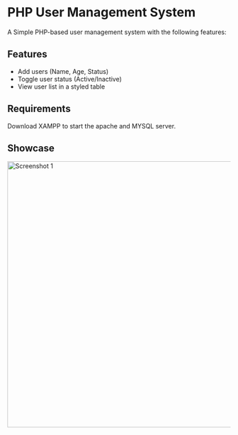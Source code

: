 # PHP User Management System

A Simple PHP-based user management system with the following features:

## Features
- Add users (Name, Age, Status)
- Toggle user status (Active/Inactive)
- View user list in a styled table


## Requirements

Download XAMPP to start the apache and MYSQL server.

## Showcase

<img src="https://github.com/user-attachments/assets/2657510d-4c81-4d4e-b840-b269c07ca4f6" alt="Screenshot 1" width="600" height="600"/>
